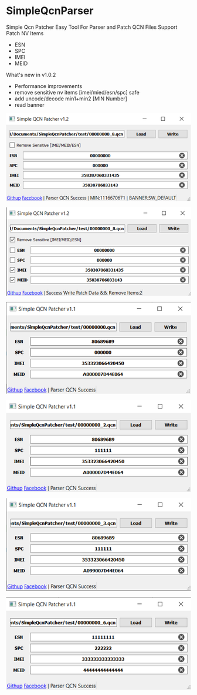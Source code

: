 # SimpleQcnParser
Simple Qcn Patcher Easy Tool For Parser and Patch QCN Files Support Patch NV Items
-  ESN
-  SPC
-  IMEI
-  MEID

What's new in v1.0.2
- Performance improvements
- remove sensitive nv items [imei/mied/esn/spc] safe
- add uncode/decode min1+min2 [MIN Number]
- read banner

![Pic](https://github.com/Muhmmad-Almuhmmah/SimpleQcnParser/raw/main/pngs/6.png)

![Pic](https://github.com/Muhmmad-Almuhmmah/SimpleQcnParser/raw/main/pngs/7.png)

![Pic](https://github.com/Muhmmad-Almuhmmah/SimpleQcnParser/raw/main/pngs/1.png)

![Pic](https://github.com/Muhmmad-Almuhmmah/SimpleQcnParser/raw/main/pngs/2.png)

![Pic](https://github.com/Muhmmad-Almuhmmah/SimpleQcnParser/raw/main/pngs/3.png)

![Pic](https://github.com/Muhmmad-Almuhmmah/SimpleQcnParser/raw/main/pngs/4.png)
